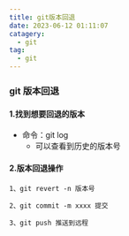 ```yaml
---
title: git版本回退
date: 2023-06-12 01:11:07
catagery: 
  - git
tag: 
  - git
---
```


### git 版本回退

#### 1.找到想要回退的版本

- 命令：git log 
  - 可以查看到历史的版本号

#### 2.版本回退操作

```git
1、git revert -n 版本号

2、git commit -m xxxx 提交

3、git push 推送到远程
```


